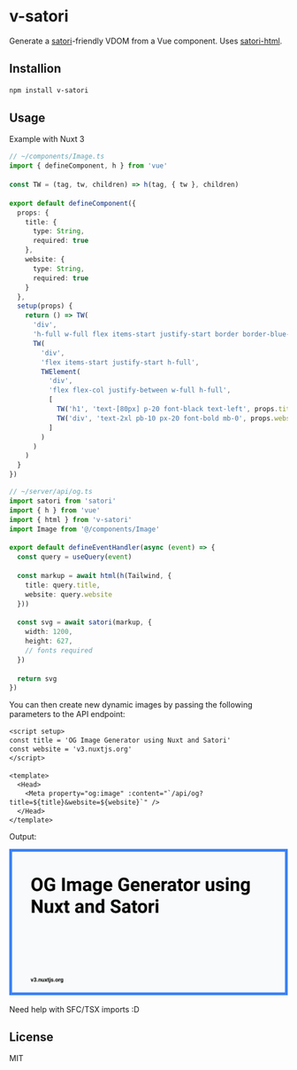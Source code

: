 # v-satori

Generate a [satori](https://github.com/vercel/satori)-friendly VDOM from a Vue component. Uses [satori-html](https://github.com/natemoo-re/satori-html).

## Installion

```bash
npm install v-satori
```

## Usage

Example with Nuxt 3

```ts
// ~/components/Image.ts
import { defineComponent, h } from 'vue'

const TW = (tag, tw, children) => h(tag, { tw }, children)

export default defineComponent({
  props: {
    title: {
      type: String,
      required: true
    },
    website: {
      type: String,
      required: true
    }
  },
  setup(props) {
    return () => TW(
      'div',
      'h-full w-full flex items-start justify-start border border-blue-500 border-[12px] bg-gray-50',
      TW(
        'div',
        'flex items-start justify-start h-full',
        TWElement(
          'div',
          'flex flex-col justify-between w-full h-full',
          [
            TW('h1', 'text-[80px] p-20 font-black text-left', props.title),
            TW('div', 'text-2xl pb-10 px-20 font-bold mb-0', props.website)
          ]
        )
      )
    )
  }
})
```

```ts
// ~/server/api/og.ts
import satori from 'satori'
import { h } from 'vue'
import { html } from 'v-satori'
import Image from '@/components/Image'

export default defineEventHandler(async (event) => {
  const query = useQuery(event)

  const markup = await html(h(Tailwind, {
    title: query.title,
    website: query.website
  }))

  const svg = await satori(markup, {
    width: 1200,
    height: 627,
    // fonts required
  })

  return svg
})
```

You can then create new dynamic images by passing the following parameters to the API endpoint:

```vue
<script setup>
const title = 'OG Image Generator using Nuxt and Satori'
const website = 'v3.nuxtjs.org'
</script>

<template>
  <Head>
    <Meta property="og:image" :content="`/api/og?title=${title}&website=${website}`" />
  </Head>
</template>
```

Output:

<img src="og.svg" />

Need help with SFC/TSX imports :D

## License

MIT
